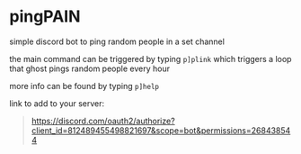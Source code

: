 # pingPAIN
simple discord bot to ping random people in a set channel

the main command can be triggered by typing `p]plink` which
triggers a loop that ghost pings random people every hour

more info can be found by typing `p]help`

link to add to your server:
>https://discord.com/oauth2/authorize?client_id=812489455498821697&scope=bot&permissions=268438544

